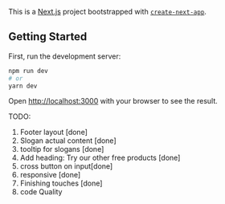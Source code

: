 This is a [Next.js](https://nextjs.org/) project bootstrapped with [`create-next-app`](https://github.com/vercel/next.js/tree/canary/packages/create-next-app).

## Getting Started

First, run the development server:

```bash
npm run dev
# or
yarn dev
```

Open [http://localhost:3000](http://localhost:3000) with your browser to see the result.

TODO:

1. Footer layout [done]
2. Slogan actual content [done]
3. tooltip for slogans [done]
4. Add heading: Try our other free products [done]
5. cross button on input[done]
6. responsive [done]
7. Finishing touches [done]
8. code Quality
